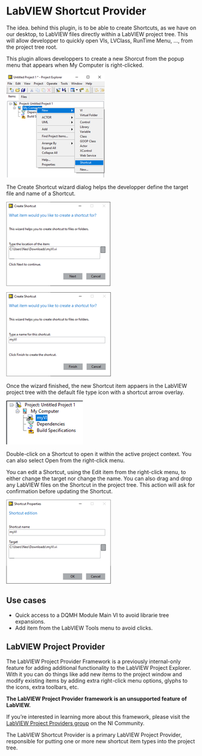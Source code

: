 # LabVIEW Shortcut Provider

The idea. behind this plugin, is to be able to create Shortcuts, as we have on our desktop, to LabVIEW files directly within a LabVIEW project tree. This will allow developper to quickly open VIs, LVClass, RunTime Menu, ..., from the project tree root. 

This plugin allows developpers to create a new Shorcut from the popup menu that appears when My Computer is right-clicked. 

![PopupMenuNew](https://github.com/BenjaminRLabVIEWExtensions/lvshortcut_provider/blob/e32c6f567916b5626aa58b6769160286c8a8d17c/docs/LVProjectShortcut_Popup_New.png)

The Create Shortcut wizard dialog helps the developper define the target file and name of a Shortcut. 

![Wizard1](https://github.com/BenjaminRLabVIEWExtensions/lvshortcut_provider/blob/e32c6f567916b5626aa58b6769160286c8a8d17c/docs/LVProjectShortcut_Wizard_1.png)

![Wizard2](https://github.com/BenjaminRLabVIEWExtensions/lvshortcut_provider/blob/e32c6f567916b5626aa58b6769160286c8a8d17c/docs/LVProjectShortcut_Wizard_2.png)

Once the wizard finished, the new Shortcut item appaers in the LabVIEW project tree with the default file type icon with a shortcut arrow overlay. 

![Item](https://github.com/BenjaminRLabVIEWExtensions/lvshortcut_provider/blob/e32c6f567916b5626aa58b6769160286c8a8d17c/docs/LVProjectShortcut_Item.png)

Double-click on a Shortcut to open it within the active project context. You can also select Open from the right-click menu. 

You can edit a Shortcut, using the Edit item from the right-click menu, to either change the target nor change the name. You can also drag and drop any LabVIEW files on the Shortcut in the project tree. This action will ask for confirmation before updating the Shortcut. 

![Editor](https://github.com/BenjaminRLabVIEWExtensions/lvshortcut_provider/blob/e32c6f567916b5626aa58b6769160286c8a8d17c/docs/LVProjectShortcut_Item_Edit.png)

## Use cases

- Quick access to a DQMH Module Main VI to avoid librarie tree expansions.
- Add item from the LabVIEW Tools menu to avoid clicks.

## LabVIEW Project Provider

The LabVIEW Project Provider Framework is a previously internal-only feature for adding additional functionality to the LabVIEW Project Explorer.  With it you can do things like add new items to the project window and modify existing items by adding extra right-click menu options, glyphs to the icons, extra toolbars, etc. 

**The LabVIEW Project Provider framework is an unsupported feature of LabVIEW.** 

If you’re interested in learning more about this framework, please visit the [LabVIEW Project Providers group](https://forums.ni.com/t5/LabVIEW-Project-Providers/bd-p/bymqyodmkc) on the NI Community.

The LabVIEW Shortcut Provider is a primary LabVIEW Project Provider, responsible for putting one or more new shortcut item types into the project tree.
